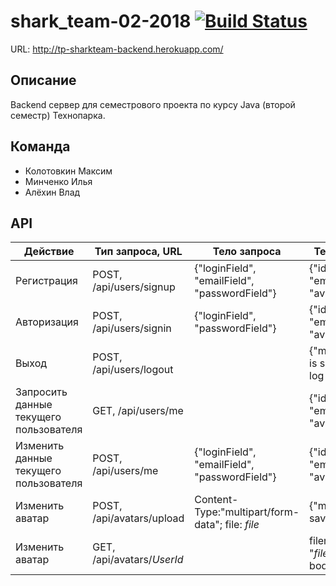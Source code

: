 # shark_team-02-2018 [![Build Status](https://travis-ci.org/3kybika/shark_team-02-2018.svg?branch=master)](https://travis-ci.org/3kybika/shark_team-02-2018)

URL: http://tp-sharkteam-backend.herokuapp.com/

## Описание
Backend сервер для семестрового проекта по курсу Java (второй семестр) Технопарка.
 
## Команда
* Колотовкин Максим
* Минченко Илья
* Алёхин Влад

## API
| Действие | Тип запроса, URL | Тело запроса | Тело ответа |
| --- | --- | --- | --- |
| Регистрация | POST, /api/users/signup | {"loginField", "emailField", "passwordField"} | {"id","login", "email", "avatar"} |
| Авторизация | POST, /api/users/signin | {"loginField", "passwordField"} | {"id","login", "email", "avatar"} |
| Выход | POST, /api/users/logout |  | {"msg":"User is successfully log out!"} |
| Запросить данные текущего пользователя | GET, /api/users/me | | {"id","login", "email", "avatar"} | |
| Изменить данные текущего пользователя | POST, /api/users/me | {"loginField", "emailField", "passwordField"}| {"id","login", "email", "avatar"} | |
| Изменить аватар | POST, /api/avatars/upload | Content-Type:"multipart/form-data"; file: *file*| {"msg":"Image saved!"}  | |
| Изменить аватар | GET, /api/avatars/*UserId* | | filename= "*filename*"; body: *file*  | |
